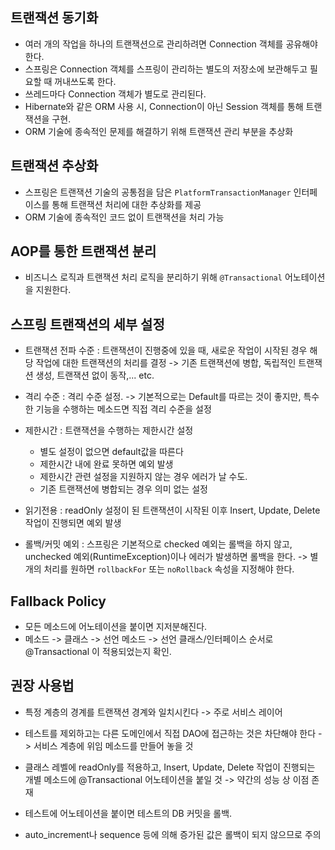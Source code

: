## 트랜잭션 동기화
- 여러 개의 작업을 하나의 트랜잭션으로 관리하려면 Connection 객체를 공유해야 한다.
- 스프링은 Connection 객체를 스프링이 관리하는 별도의 저장소에 보관해두고 필요할 때 꺼내쓰도록 한다.
- 쓰레드마다 Connection 객체가 별도로 관리된다. 
- Hibernate와 같은 ORM 사용 시, Connection이 아닌 Session 객체를 통해 트랜잭션을 구현. 
- ORM 기술에 종속적인 문제를 해결하기 위해 트랜잭션 관리 부분을 추상화


## 트랜잭션 추상화
- 스프링은 트랜잭션 기술의 공통점을 담은 `PlatformTransactionManager` 인터페이스를 통해 트랜잭션 처리에 대한 추상화를 제공
- ORM 기술에 종속적인 코드 없이 트랜잭션을 처리 가능

## AOP를 통한 트랜잭션 분리
- 비즈니스 로직과 트랜잭션 처리 로직을 분리하기 위해 `@Transactional` 어노테이션을 지원한다. 

## 스프링 트랜잭션의 세부 설정
- 트랜잭션 전파 수준 : 트랜잭션이 진행중에 있을 때, 새로운 작업이 시작된 경우 해당 작업에 대한 트랜잭션의 처리를 결정
  -> 기존 트랜잭션에 병합, 독립적인 트랜잭션 생성, 트랜잭션 없이 동작,... etc.
  
- 격리 수준 : 격리 수준 설정. 
  -> 기본적으로는 Default를 따르는 것이 좋지만, 특수한 기능을 수행하는 메소드면 직접 격리 수준을 설정
  
- 제한시간 : 트랜잭션을 수행하는 제한시간 설정
  - 별도 설정이 없으면 default값을 따른다
  - 제한시간 내에 완료 못하면 예외 발생
  - 제한시간 관련 설정을 지원하지 않는 경우 에러가 날 수도. 
  - 기존 트랜잭션에 병합되는 경우 의미 없는 설정
  
- 읽기전용 : readOnly 설정이 된 트랜잭션이 시작된 이후 Insert, Update, Delete 작업이 진행되면 예외 발생

- 롤백/커밋 예외 : 스프링은 기본적으로 checked 예외는 롤백을 하지 않고, unchecked 예외(RuntimeException)이나 에러가 발생하면 롤백을 한다. 
  -> 별개의 처리를 원하면 `rollbackFor` 또는 `noRollback` 속성을 지정해야 한다. 

## Fallback Policy
- 모든 메소드에 어노테이션을 붙이면 지저분해진다.
- 메소드 -> 클래스 -> 선언 메소드 -> 선언 클래스/인터페이스 순서로 @Transactional 이 적용되었는지 확인. 


## 권장 사용법
- 특정 계층의 경계를 트랜잭션 경계와 일치시킨다 -> 주로 서비스 레이어
- 테스트를 제외하고는 다른 도메인에서 직접 DAO에 접근하는 것은 차단해야 한다 -> 서비스 계층에 위임 메소드를 만들어 놓을 것

- 클래스 레벨에 readOnly를 적용하고, Insert, Update, Delete 작업이 진행되는 개별 메소드에 @Transactional 어노테이션을 붙일 것 -> 약간의 성능 상 이점 존재

- 테스트에 어노테이션을 붙이면 테스트의 DB 커밋을 롤백. 
- auto_increment나 sequence 등에 의해 증가된 값은 롤백이 되지 않으므로 주의



